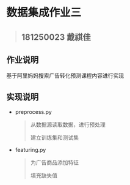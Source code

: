 # 数据集成作业三





> ##  181250023 戴祺佳



## 作业说明

基于阿里妈妈搜索广告转化预测课程内容进行实现



## 实现说明

- preprocess.py

  > 从数据源读取数据，进行预处理
  >
  > 建立训练集和测试集

- featuring.py

  > 为广告商品添加特征
  >
  > 填充缺失值